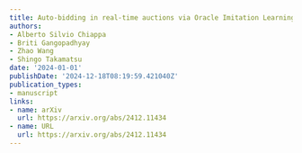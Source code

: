 ```yaml
---
title: Auto-bidding in real-time auctions via Oracle Imitation Learning (OIL)
authors:
- Alberto Silvio Chiappa
- Briti Gangopadhyay
- Zhao Wang
- Shingo Takamatsu
date: '2024-01-01'
publishDate: '2024-12-18T08:19:59.421040Z'
publication_types:
- manuscript
links:
- name: arXiv
  url: https://arxiv.org/abs/2412.11434
- name: URL
  url: https://arxiv.org/abs/2412.11434
---
```

